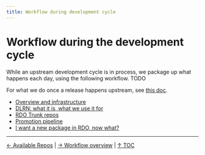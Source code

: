 ```yaml
---
title: Workflow during development cycle
---
```


# Workflow during the development cycle

While an upstream development cycle is in process, we package up what
happens each day, using the following workflow. TODO

For what we do once a release happens upstream, see [this
doc](release-workflow).

* [Overview and infrastructure](/what/workflow-overview)
* [DLRN: what it is, what we use it for](/what/dlrn)
* [RDO Trunk repos](/what/trunk-repos)
* [Promotion pipeline](/what/promotion-pipeline)
* [I want a new package in RDO, now what?](/what/new-package)

----

[← Available Repos](/what/repos) |
[→ Workflow overview](/what/workflow-overview) |
[↑ TOC](/what) 

